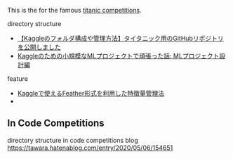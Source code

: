 This is the for the famous [titanic competitions](https://www.kaggle.com/c/titanic).


directory structure

- [【Kaggleのフォルダ構成や管理方法】タイタニック用のGitHubリポジトリを公開しました](https://upura.hatenablog.com/entry/2018/12/28/225234)
- [Kaggleのための小規模なMLプロジェクトで頑張った話: MLプロジェクト設計編](https://qiita.com/mocobt/items/c16fa9f662257556425a)

feature

- [Kaggleで使えるFeather形式を利用した特徴量管理法](https://amalog.hateblo.jp/entry/kaggle-feature-management)
- 


## In Code Competitions

directory structure in code competitions blog https://tawara.hatenablog.com/entry/2020/05/06/154651